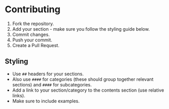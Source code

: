 # Contributing

1. Fork the repository.
2. Add your section - make sure you follow the styling guide below.
3. Commit changes.
4. Push your commit.
5. Create a Pull Request.

## Styling

- Use `##` headers for your sections.
- Also use `####` for categories (these should group together relevant sections) and `####` for subcategories.
- Add a link to your section/category to the contents section (use relative links).
- Make sure to include examples.